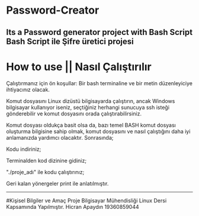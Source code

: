 # Password-Creator
Its a Password generator project with Bash Script
Bash Script ile Şifre üretici projesi
---
# How to use || Nasıl Çalıştırılır
Çalıştırmanız için ön koşullar:
Bir bash terminaline ve bir metin düzenleyiciye ihtiyacınız olacak.

Komut dosyasını Linux dizüstü bilgisayarda çalıştırın, ancak Windows bilgisayar kullanıyor iseniz, seçtiğiniz herhangi sunucuya ssh isteği gönderebilir ve komut dosyasını orada çalıştırabilirsiniz.

Komut dosyası oldukça basit olsa da, bazı temel BASH komut dosyası oluşturma bilgisine sahip olmak, komut dosyasını ve nasıl çalıştığını daha iyi anlamanızda yardımcı olacaktır. Sonrasında;

Kodu indiriniz;

Terminalden kod dizinine gidiniz;

"./proje_adı" ile kodu çalıştırınız;

Geri kalan yönergeler print ile anlatılmıştır.

---

#Kişisel Bilgiler ve Amaç
Proje Bilgisayar Mühendisliği Linux Dersi Kapsamında Yapılmıştır.
Hicran Apaydın 19360859044

